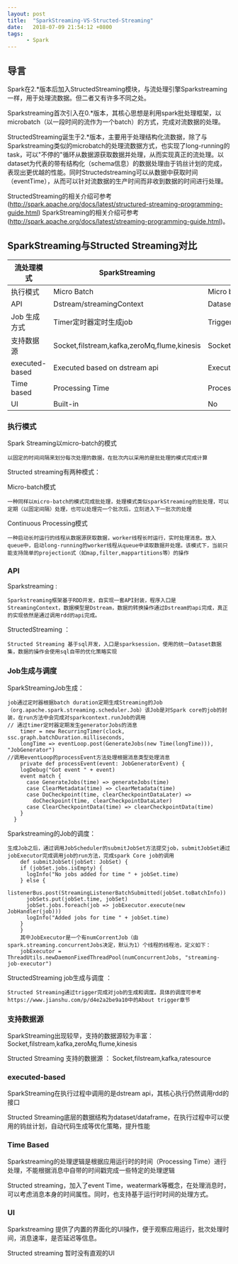 ```yaml
---
layout: post
title:  "SparkStreaming-VS-Structed-Streaming"
date:   2018-07-09 21:54:12 +0800
tags:
      - Spark
---
```


## 导言



Spark在2.*版本后加入StructedStreaming模块，与流处理引擎Sparkstreaming一样，用于处理流数据。但二者又有许多不同之处。

Sparkstreaming首次引入在0.*版本，其核心思想是利用spark批处理框架，以microbatch（以一段时间的流作为一个batch）的方式，完成对流数据的处理。

StructedStreaming诞生于2.*版本，主要用于处理结构化流数据，除了与Sparkstreaming类似的microbatch的处理流数据方式，也实现了long-running的task，可以"不停的"循环从数据源获取数据并处理，从而实现真正的流处理。以dataset为代表的带有结构化（schema信息）的数据处理由于钨丝计划的完成，表现出更优越的性能。同时Structedstreaming可以从数据中获取时间（eventTime），从而可以针对流数据的生产时间而非收到数据的时间进行处理。


StructedStreaming的相关介绍可参考(http://spark.apache.org/docs/latest/structured-streaming-programming-guide.html)
SparkStreaming的相关介绍可参考(http://spark.apache.org/docs/latest/streaming-programming-guide.html)。

## SparkStreaming与Structed Streaming对比

流处理模式| SparkStreaming | Structed streaming
---|--- | ----
执行模式 | Micro Batch | Micro batch / Streaming  
 API| Dstream/streamingContext | Dataset/DataFrame,SparkSession
Job 生成方式 | Timer定时器定时生成job | Trigger触发
支持数据源 |Socket,filstream,kafka,zeroMq,flume,kinesis | Socket,filstream,kafka,ratesource
executed-based |Executed based on dstream api |Executed based on sparksql
Time based | Processing Time | ProcessingTime & eventTIme
UI | Built-in |  No 


### 执行模式

Spark Streaming以micro-batch的模式

    以固定的时间间隔来划分每次处理的数据，在批次内以采用的是批处理的模式完成计算

Structed streaming有两种模式：

Micro-batch模式

    一种同样以micro-batch的模式完成批处理，处理模式类似sparkStreaming的批处理，可以定期（以固定间隔）处理，也可以处理完一个批次后，立刻进入下一批次的处理

Continuous Processing模式

    一种启动长时运行的线程从数据源获取数据，worker线程长时运行，实时处理消息。放入queue中，启动long-running的worker线程从queue中读取数据并处理。该模式下，当前只能支持简单的projection式（如map,filter,mappartitions等）的操作

### API

Sparkstreaming : 

    Sparkstreaming框架基于RDD开发，自实现一套API封装，程序入口是StreamingContext，数据模型是Dstream，数据的转换操作通过Dstream的api完成，真正的实现依然是通过调用rdd的api完成。

StructedStreaming ：

    Structed Streaming 基于sql开发，入口是sparksession，使用的统一Dataset数据集，数据的操作会使用sql自带的优化策略实现


### Job生成与调度

SparkStreamingJob生成：

    job通过定时器根据batch duration定期生成Streaming的Job（org.apache.spark.streaming.scheduler.Job）该Job是对Spark core的job的封装，在run方法中会完成对sparkcontext.runJob的调用
    // 通过timer定时器定期发生generatorJobs的消息    
        timer = new RecurringTimer(clock, ssc.graph.batchDuration.milliseconds,
        longTime => eventLoop.post(GenerateJobs(new Time(longTime))), "JobGenerator")
    //调用eventLoop的processEvent方法处理根据消息类型处理消息
        private def processEvent(event: JobGeneratorEvent) {
        logDebug("Got event " + event)
        event match {
          case GenerateJobs(time) => generateJobs(time)
          case ClearMetadata(time) => clearMetadata(time)
          case DoCheckpoint(time, clearCheckpointDataLater) =>
            doCheckpoint(time, clearCheckpointDataLater)
          case ClearCheckpointData(time) => clearCheckpointData(time)
        }
      }
Sparkstreaming的Job的调度：

    生成Job之后，通过调用JobScheduler的submitJobSet方法提交job，submitJobSet通过jobExecutor完成调用job的run方法，完成spark Core job的调用
        def submitJobSet(jobSet: JobSet) {
        if (jobSet.jobs.isEmpty) {
          logInfo("No jobs added for time " + jobSet.time)
        } else {
          listenerBus.post(StreamingListenerBatchSubmitted(jobSet.toBatchInfo))
          jobSets.put(jobSet.time, jobSet)
          jobSet.jobs.foreach(job => jobExecutor.execute(new JobHandler(job)))
          logInfo("Added jobs for time " + jobSet.time)
        }
        }
        其中JobExecutor是一个有numCorrentJob（由spark.streaming.concurrentJobs决定，默认为1）个线程的线程池，定义如下：
        jobExecutor = ThreadUtils.newDaemonFixedThreadPool(numConcurrentJobs, "streaming-job-executor")

StructedStreaming job生成与调度 ： 

    Structed Streaming通过trigger完成对job的生成和调度。具体的调度可参考https://www.jianshu.com/p/d4e2a2be9a10中的About trigger章节


### 支持数据源

SparkStreaming出现较早，支持的数据源较为丰富：Socket,filstream,kafka,zeroMq,flume,kinesis

Structed Streaming 支持的数据源 ： Socket,filstream,kafka,ratesource

### executed-based

SparkStreaming在执行过程中调用的是dstream api，其核心执行仍然调用rdd的接口

Structed Streaming底层的数据结构为dataset/dataframe，在执行过程中可以使用的钨丝计划，自动代码生成等优化策略，提升性能

### Time Based

Sparkstreaming的处理逻辑是根据应用运行时的时间（Processing Time）进行处理，不能根据消息中自带的时间戳完成一些特定的处理逻辑

Structed streaming，加入了event Time，weatermark等概念，在处理消息时，可以考虑消息本身的时间属性。同时，也支持基于运行时时间的处理方式。

### UI 

Sparkstreaming 提供了内置的界面化的UI操作，便于观察应用运行，批次处理时间，消息速率，是否延迟等信息。

Structed streaming 暂时没有直观的UI
